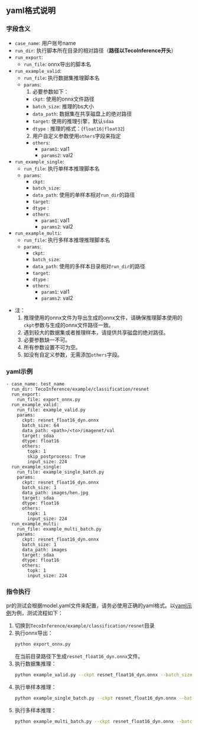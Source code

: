 ## yaml格式说明

### 字段含义

- `case_name`: 用户账号name
- `run_dir`: 执行脚本所在目录的相对路径（**路径以TecoInference开头**）
- `run_export`:
  - `run_file`: onnx导出的脚本名
- `run_example_valid`:
  - `run_file`:  执行数据集推理脚本名
  - `params`:
    1. 必要参数如下：
    - `ckpt`: 使用的onnx文件路径
    - `batch_size`: 推理的bs大小
    - `data_path`: 数据集在共享磁盘上的绝对路径
    - `target`: 使用的推理引擎，默认`sdaa`
    - `dtype` : 推理的格式：(`float16|float32`)
    2. 用户自定义参数使用`others`字段来指定
    - `others`:
      - `param1`: val1
      - `params2`: val2
- `run_example_single`:
  - `run_file`:  执行单样本推理脚本名
  - `params`:
    - `ckpt`:
    - `batch_size`:
    - `data_path`: 使用的单样本相对`run_dir`的路径
    - `target`:
    - `dtype` :
    - `others`:
      - `param1`: val1
      - `params2`: val2
- `run_example_multi`:
  - `run_file`:  执行多样本推理推理脚本名
  - `params`:
    - `ckpt`:
    - `batch_size`:
    - `data_path`: 使用的多样本目录相对`run_dir`的路径
    - `target`:
    - `dtype` :
    - `others`:
      - `param1`: val1
      - `params2`: val2

* 注：
    1. 推理使用的onnx文件为导出生成的onnx文件，请确保推理脚本使用的`ckpt`参数与生成的onnx文件路径一致。
    2. 遇到较大的数据集或者推理样本，请提供共享磁盘的绝对路径。
    2. 必要参数缺一不可。
    3. 所有参数设置不可为空。
    4. 如没有自定义参数，无需添加`others`字段。

### yaml示例
```
- case_name: test_name
  run_dir: TecoInference/example/classification/resnet
  run_export:
    run_file: export_onnx.py
  run_example_valid:
    run_file: example_valid.py
    params:
      ckpt: resnet_float16_dyn.onnx
      batch_size: 64
      data_path: <path>/<to>/imagenet/val
      target: sdaa
      dtype: float16
      others:
        topk: 1
        skip_postprocess: True
        input_size: 224
  run_example_single:
    run_file: example_single_batch.py
    params:
      ckpt: resnet_float16_dyn.onnx
      batch_size: 1
      data_path: images/hen.jpg
      target: sdaa
      dtype: float16
      others:
        topk: 1
        input_size: 224
  run_example_multi:
    run_file: example_multi_batch.py
    params:
      ckpt: resnet_float16_dyn.onnx
      batch_size: 1
      data_path: images
      target: sdaa
      dtype: float16
      others:
        topk: 1
        input_size: 224

```


### 指令执行
pr的测试会根据model.yaml文件来配置，请务必使用正确的yaml格式。以[yaml示例](#yaml示例)为例，测试流程如下：
1. 切换到`TecoInference/example/classification/resnet`目录
2. 执行onnx导出：
    ```sh
    python export_onnx.py
    ```
    在当前目录路径下生成`resnet_float16_dyn.onnx`文件。
3. 执行数据集推理：
    ```sh
    python example_valid.py --ckpt resnet_float16_dyn.onnx --batch_size 64 --data_path <path>/<to>/imagenet/val --target sdaa --dtype float16 --topk 1 --skip_postprocess True --input_size 224
    ```
4. 执行单样本推理：
    ```sh
    python example_single_batch.py --ckpt resnet_float16_dyn.onnx --batch_size 1 --data_path images/hen.jpg --target sdaa --dtype float16 --topk 1 --input_size 224
    ```
5. 执行多样本推理：
    ```sh
    python example_multi_batch.py --ckpt resnet_float16_dyn.onnx --batch_size 1 --data_path images --target sdaa --dtype float16 --topk 1 --input_size 224
    ```
